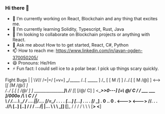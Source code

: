 ### Hi there 👋

<!--
**SimplyyJoji/SimplyyJoji** is a ✨ _special_ ✨ repository because its `README.md` (this file) appears on your GitHub profile.

Here are some ideas to get you started:

- 🔭 I’m currently working on React, Blockchain and any thing that excites me.
- 🌱 I’m currently learning Solidity, Typescript, Rust, Java
- 👯 I’m looking to collaborate on Blockchain projects or anything with React.
- 💬 Ask me about How to to get started, React, C#, Python
- 📫 How to reach me: https://www.linkedin.com/in/javan-ogden-370050205/
- 😄 Pronouns: He/Him
- ⚡ Fun fact: I could sell ice to a polar bear. I pick up things scary quickly. 
-->
- 🔭 I’m currently working on React, Blockchain and any thing that excites me.
- 🌱 I’m currently learning Solidity, Typescript, Rust, Java
- 👯 I’m looking to collaborate on Blockchain projects or anything with React.
- 💬 Ask me about How to to get started, React, C#, Python
- 📫 How to reach me: https://www.linkedin.com/in/javan-ogden-370050205/
- 😄 Pronouns: He/Him
- ⚡ Fun fact: I could sell ice to a polar bear. I pick up things scary quickly. 











Fight Bugs                      |     |
                                \\_V_//
                                \/=|=\/
                                 [=v=]
                               __\___/_____
                              /..[  _____  ]
                             /_  [ [  M /] ]
                            /../.[ [ M /@] ]
                           <-->[_[ [M /@/] ]      
                          /../ [.[ [ /@/ ] ]
     _________________]\ /__/  [_[ [/@/ C] ]
    <_________________>>0---]  [=\ \@/ C / /
       ___      ___   ]/000o   /__\ \ C / /                                               
          \    /              /....\ \_/ /
       ....\||/....           [___/=\___/
      .    .  .    .          [...] [...]
     .      ..      .         [___/ \___]
     .    0 .. 0    .         <---> <--->
  /\/\.    .  .    ./\/\      [..]   [..]
 / / / .../|  |\... \ \ \    _[__]   [__]_
/ / /       \/       \ \ \  [____>   <____]

